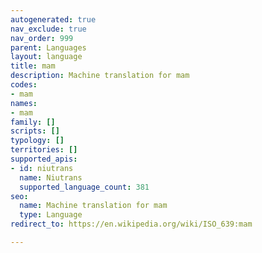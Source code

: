 ```yaml
---
autogenerated: true
nav_exclude: true
nav_order: 999
parent: Languages
layout: language
title: mam
description: Machine translation for mam
codes:
- mam
names:
- mam
family: []
scripts: []
typology: []
territories: []
supported_apis:
- id: niutrans
  name: Niutrans
  supported_language_count: 381
seo:
  name: Machine translation for mam
  type: Language
redirect_to: https://en.wikipedia.org/wiki/ISO_639:mam

---
```


